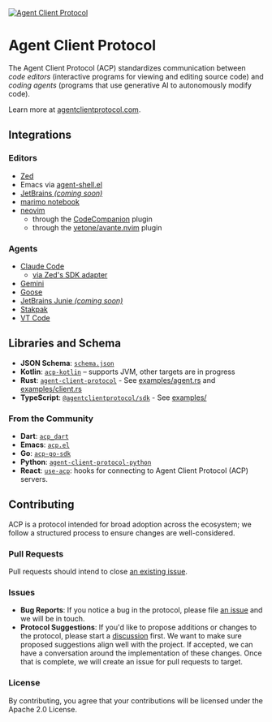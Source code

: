 <a href="https://agentclientprotocol.com/" >
  <img alt="Agent Client Protocol" src="https://zed.dev/img/acp/banner-dark.webp">
</a>

# Agent Client Protocol

The Agent Client Protocol (ACP) standardizes communication between _code editors_ (interactive programs for viewing and editing source code) and _coding agents_ (programs that use generative AI to autonomously modify code).

Learn more at [agentclientprotocol.com](https://agentclientprotocol.com/).

## Integrations

### Editors

- [Zed](https://zed.dev/docs/ai/external-agents)
- Emacs via [agent-shell.el](https://github.com/xenodium/agent-shell)
- [JetBrains _(coming soon)_](https://blog.jetbrains.com/ai/2025/10/jetbrains-zed-open-interoperability-for-ai-coding-agents-in-your-ide/)
- [marimo notebook](https://github.com/marimo-team/marimo)
- [neovim](https://neovim.io)
  - through the [CodeCompanion](https://github.com/olimorris/codecompanion.nvim) plugin
  - through the [yetone/avante.nvim](https://github.com/yetone/avante.nvim) plugin

### Agents

- [Claude Code](https://docs.anthropic.com/en/docs/claude-code/overview)
  - [via Zed's SDK adapter](https://github.com/zed-industries/claude-code-acp)
- [Gemini](https://github.com/google-gemini/gemini-cli)
- [Goose](https://block.github.io/goose/docs/guides/acp-clients)
- [JetBrains Junie _(coming soon)_](https://www.jetbrains.com/junie/)
- [Stakpak](https://github.com/stakpak/agent?tab=readme-ov-file#agent-client-protocol-acp)
- [VT Code](https://github.com/vinhnx/vtcode/blob/main/README.md#zed-ide-integration-agent-client-protocol)

## Libraries and Schema

- **JSON Schema**: [`schema.json`](./schema/schema.json)
- **Kotlin**: [`acp-kotlin`](https://github.com/agentclientprotocol/kotlin-sdk) – supports JVM, other targets are in progress
- **Rust**: [`agent-client-protocol`](https://crates.io/crates/agent-client-protocol) - See [examples/agent.rs](https://github.com/agentclientprotocol/rust-sdk/blob/main/examples/agent.rs) and [examples/client.rs](https://github.com/agentclientprotocol/rust-sdk/blob/main/examples/client.rs)
- **TypeScript**: [`@agentclientprotocol/sdk`](https://www.npmjs.com/package/@agentclientprotocol/sdk) - See [examples/](https://github.com/agentclientprotocol/typescript-sdk/tree/main/src/examples)

### From the Community

- **Dart**: [`acp_dart`](https://github.com/SkrOYC/acp-dart)
- **Emacs**: [`acp.el`](https://github.com/xenodium/acp.el)
- **Go**: [`acp-go-sdk`](https://github.com/coder/acp-go-sdk)
- **Python**: [`agent-client-protocol-python`](https://github.com/PsiACE/agent-client-protocol-python)
- **React**: [`use-acp`](https://github.com/marimo-team/use-acp): hooks for connecting to Agent Client Protocol (ACP) servers.

## Contributing

ACP is a protocol intended for broad adoption across the ecosystem; we follow a structured process to ensure changes are well-considered.

### Pull Requests

Pull requests should intend to close [an existing issue](https://github.com/agentclientprotocol/agent-client-protocol/issues).

### Issues

- **Bug Reports**: If you notice a bug in the protocol, please file [an issue](https://github.com/agentclientprotocol/agent-client-protocol/issues/new?template=05_bug_report.yml) and we will be in touch.
- **Protocol Suggestions**: If you'd like to propose additions or changes to the protocol, please start a [discussion](https://github.com/agentclientprotocol/agent-client-protocol/discussions/categories/protocol-suggestions) first. We want to make sure proposed suggestions align well with the project. If accepted, we can have a conversation around the implementation of these changes. Once that is complete, we will create an issue for pull requests to target.

### License

By contributing, you agree that your contributions will be licensed under the Apache 2.0 License.
